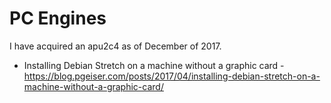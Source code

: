 # PC Engines

I have acquired an apu2c4 as of December of 2017.

* Installing Debian Stretch on a machine without a graphic card - https://blog.pgeiser.com/posts/2017/04/installing-debian-stretch-on-a-machine-without-a-graphic-card/